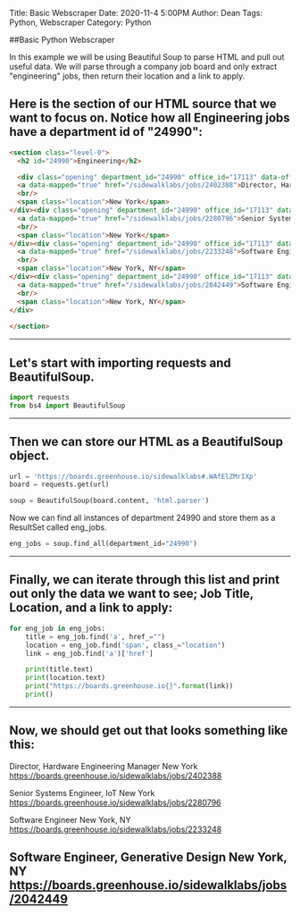 Title: Basic Webscraper
Date: 2020-11-4 5:00PM
Author: Dean
Tags: Python, Webscraper
Category: Python

##Basic Python Webscraper

In this example we will be using Beautiful Soup to parse HTML and pull out useful data. We will parse through a company job board and only extract "engineering" jobs, then return their location and a link to apply.

Here is the section of our HTML source that we want to focus on. Notice how all Engineering jobs have a department id of "24990":
---
```HTML 
<section class="level-0">
  <h2 id="24990">Engineering</h2>

  <div class="opening" department_id="24990" office_id="17113" data-office-17113="true" data-department-24990="true">
  <a data-mapped="true" href="/sidewalklabs/jobs/2402388">Director, Hardware Engineering Manager</a>
  <br/>
  <span class="location">New York</span>
</div><div class="opening" department_id="24990" office_id="17113" data-office-17113="true" data-department-24990="true">
  <a data-mapped="true" href="/sidewalklabs/jobs/2280796">Senior Systems Engineer, IoT</a>
  <br/>
  <span class="location">New York</span>
</div><div class="opening" department_id="24990" office_id="17113" data-office-17113="true" data-department-24990="true">
  <a data-mapped="true" href="/sidewalklabs/jobs/2233248">Software Engineer</a>
  <br/>
  <span class="location">New York, NY</span>
</div><div class="opening" department_id="24990" office_id="17113" data-office-17113="true" data-department-24990="true">
  <a data-mapped="true" href="/sidewalklabs/jobs/2042449">Software Engineer, Generative Design</a>
  <br/>
  <span class="location">New York, NY</span>
</div>
  
</section>
```
---
Let's start with importing requests and BeautifulSoup.
---
```python
import requests
from bs4 import BeautifulSoup
```
---
Then we can store our HTML as a BeautifulSoup object.
---
```python
url = 'https://boards.greenhouse.io/sidewalklabs#.WAfElZMrIXp'
board = requests.get(url)

soup = BeautifulSoup(board.content, 'html.parser')
```

Now we can find all instances of department 24990 and store them as a ResultSet called eng_jobs.

```python
eng_jobs = soup.find_all(department_id="24990")
```
---
Finally, we can iterate through this list and print out only the data we want to see; Job Title, Location, and a link to apply:
---
```python
for eng_job in eng_jobs:
    title = eng_job.find('a', href_="")
    location = eng_job.find('span', class_="location")
    link = eng_job.find('a')['href']

    print(title.text)
    print(location.text)
    print("https://boards.greenhouse.io{}".format(link))
    print()
```
---
Now, we should get out that looks something like this:
---
Director, Hardware Engineering Manager
New York
https://boards.greenhouse.io/sidewalklabs/jobs/2402388

Senior Systems Engineer, IoT
New York
https://boards.greenhouse.io/sidewalklabs/jobs/2280796

Software Engineer
New York, NY
https://boards.greenhouse.io/sidewalklabs/jobs/2233248

Software Engineer, Generative Design
New York, NY
https://boards.greenhouse.io/sidewalklabs/jobs/2042449
---
